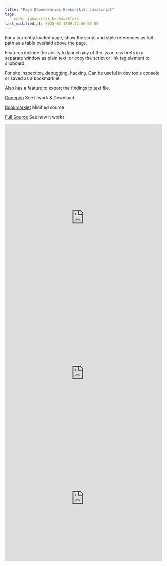 ```yaml
---
title: "Page Dependencies Bookmarklet Javascript"
tags:
  - code, javascript,bookmarklets
last_modified_at: 2025-03-1T09:22:00-07:00
---
```


For a currently loaded page, show the script and style references as full path as a table overlaid above the page.

Features include the ability to launch any of the .js or .css hrefs in a separate window as plain text, or copy the script or link tag element to clipboard. 

For site inspection, debugging, hacking. Can be useful in dev tools console or saved as a bookmarklet.

Also has a feature to export the findings to text file.


[Codepen](https://codepen.io/deadflowers/full/bGXKQZb) See it work & Download 


[Bookmarklet](https://gist.github.com/deadflowers/6b4b67fc7d0899f5f44ade0068f4df25#file-pagedependencies-min-js) Minified source 


[Full Source](https://gist.github.com/deadflowers/6b4b67fc7d0899f5f44ade0068f4df25#file-pagedependencies-js) See how it works


<iframe height="600" style="width: 100%;" scrolling="no" title="Page Dependency Script" src="https://codepen.io/deadflowers/embed/bGXKQZb?default-tab=result&theme-id=light" frameborder="no" loading="lazy" allowtransparency="true" allowfullscreen="true">
  See the Pen <a href="https://codepen.io/deadflowers/pen/bGXKQZb">
  Page Dependencies Bookmarklet</a> by ray kooyenga (<a href="https://codepen.io/deadflowers">@deadflowers</a>)
  on <a href="https://codepen.io">CodePen</a>.
</iframe>


<iframe height="400" style="width: 100%;" scrolling="no" title="Pure CSS Jello Effect Modal" src="https://codepen.io/deadflowers/embed/XJWpZwW?default-tab=result&theme-id=dark" frameborder="no" loading="lazy" allowtransparency="true" allowfullscreen="true">
  See the Pen <a href="https://codepen.io/deadflowers/pen/XJWpZwW">
  Pure CSS Jello Effect Modal</a> by ray kooyenga (<a href="https://codepen.io/deadflowers">@deadflowers</a>)
  on <a href="https://codepen.io">CodePen</a>.
</iframe>


<iframe height="400" style="width: 100%;" scrolling="no" title="site concept partial" src="https://codepen.io/deadflowers/embed/vEBrmRV/?height=400&theme-id=26435&default-tab=result&embed-version=2"
frameborder="no" loading="lazy" allowtransparency="true" allowfullscreen="true">
  See the Pen <a href="ttps://codepen.io/deadflowers/embed/vEBrmRV">
  site concept </a> by ray kooyenga (<a href="https://codepen.io/deadflowers">@deadflowers</a>)
  on <a href="https://codepen.io">CodePen</a>.
</iframe>

